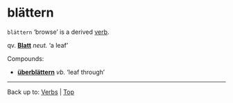 # blättern

`blättern` ‘browse’ is a derived [verb](../../index.md).

qv. **[Blatt](../../../nouns/b/bl/Blatt.md)** *neut.* ‘a leaf’

Compounds:
- **[überblättern](../../ue/ueb/ueberblaettern.md)** *vb.* ‘leaf through’

----

Back up to: [Verbs](../../index.md) | [Top](../../../index.md)

